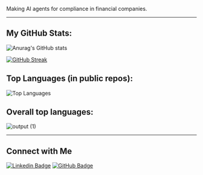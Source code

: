 Making AI agents for compliance in financial companies. 

---

## My GitHub Stats:
![Anurag's GitHub stats](https://github-readme-stats.vercel.app/api?username=drapraks&show_icons=true&theme=radical)

[![GitHub Streak](https://github-readme-streak-stats.herokuapp.com/?user=drapraks&theme=radical)](https://git.io/streak-stats)

## Top Languages (in public repos):
![Top Languages](https://github-readme-stats.vercel.app/api/top-langs/?username=drapraks&layout=compact&theme=radical)


## Overall top languages:
![output (1)](https://github.com/user-attachments/assets/a31c9db5-b93e-4879-88f7-f31f96f1baca)

---

## Connect with Me
[![Linkedin Badge](https://img.shields.io/badge/-adra-blue?style=flat&logo=Linkedin&logoColor=white&link=https://www.linkedin.com/in/drapraks/)](https://www.linkedin.com/in/drapraks/)
[![GitHub Badge](https://img.shields.io/badge/-GitHub-333?style=flat&logo=github&logoColor=white&link=https://github.com/drapraks)](https://github.com/drapraks)



